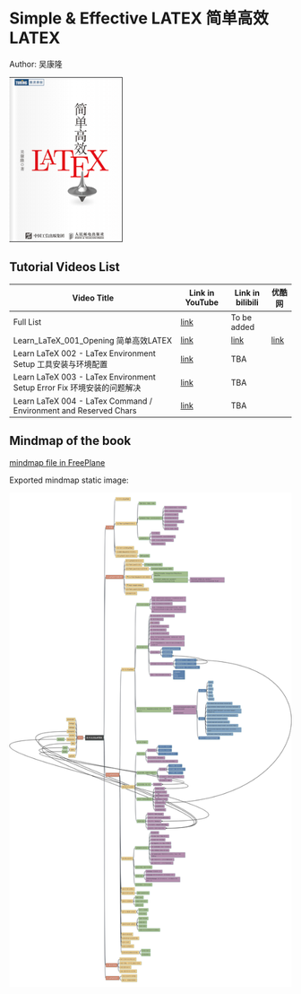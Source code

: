 # Simple & Effective LATEX 简单高效LATEX

Author: 吴康隆

![cover-simple-effective-latex](../img/cover_simple-effective-latex.png)

## Tutorial Videos List

| Video Title | Link in YouTube | Link in bilibili | 优酷网 |
| --- | --- | --- | --- |
| Full List | [link](https://www.youtube.com/playlist?list=PL6DEHvciXKeVW_Ipyogb1Ydpvk_9E6Twc) | To be added | |
| Learn_LaTeX_001_Opening 简单高效LATEX | [link](https://youtu.be/ZUSUxvFfMG0) | [link](https://www.bilibili.com/video/BV1pj411Y7PF/) | [link](https://v.youku.com/v_show/id_XNjE1NzA3MTk5Ng==.html) |
| Learn LaTeX 002 - LaTex Environment Setup 工具安装与环境配置 | [link](https://youtu.be/TDAoSSsx13I) | TBA | |
| Learn LaTeX 003 - LaTex Environment Setup Error Fix 环境安装的问题解决 | [link](https://youtu.be/kxrWP7eDDLI) | TBA | |
| Learn LaTeX 004 - LaTex Command / Environment and Reserved Chars | [link](https://youtu.be/S3ZsA0taido) | TBA | |

## Mindmap of the book

[mindmap file in FreePlane](simple_latex.mm)

Exported mindmap static image:

![simple latx](img/Simple_LATEX.jpg)